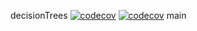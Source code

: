 decisionTrees
[![codecov](https://codecov.io/github/tterwq/terleeva_ratnichenko/decisionTrees/graph/badge.svg?token=JFYT5BV3W6)](https://codecov.io/github/tterwq/terleeva_ratnichenko)
[![codecov](https://codecov.io/github/tterwq/terleeva_ratnichenko/branch/end/graph/badge.svg?token=JFYT5BV3W6)](https://codecov.io/github/tterwq/terleeva_ratnichenko)
main
